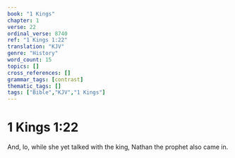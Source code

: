 ```yaml
---
book: "1 Kings"
chapter: 1
verse: 22
ordinal_verse: 8740
ref: "1 Kings 1:22"
translation: "KJV"
genre: "History"
word_count: 15
topics: []
cross_references: []
grammar_tags: [contrast]
thematic_tags: []
tags: ["Bible","KJV","1 Kings"]
---
```


# 1 Kings 1:22

And, lo, while she yet talked with the king, Nathan the prophet also came in.
